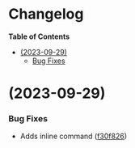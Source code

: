 # Changelog

<!-- START doctoc generated TOC please keep comment here to allow auto update -->
<!-- DON'T EDIT THIS SECTION, INSTEAD RE-RUN doctoc TO UPDATE -->

**Table of Contents**

- [(2023-09-29)](#2023-09-29)
  - [Bug Fixes](#bug-fixes)

<!-- END doctoc generated TOC please keep comment here to allow auto update -->

# (2023-09-29)

### Bug Fixes

- Adds inline command ([f30f826](https://github.com/imrushi/markdown-or-hugo-to-medium/commit/f30f82604902878ccf6aeccf02995090d0a647e5))
